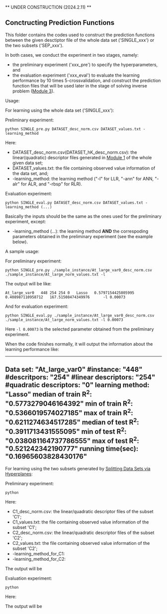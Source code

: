 ** UNDER CONSTRUCTION (2024.2.11) **

## Conctructing Prediction Functions

This folder contains the codes used to construct the prediction functions between the given desctiptor file of the whole data set ('SINGLE_xxx') or the two subsets ('SEP_xxx').

In both cases, we conduct the experiment in two stages, namely:
- the preliminary experiment ('xxx_pre') to specify the hyperparameters, and
- the evaluation experiment ('xxx_eval') to evaluate the learning performance by 10 times 5-crossvalidation, and construct the prediction function files that will be used later in the stage of solving inverse problem ([Module 3](HPS/Module_3)).

Usage:

For learning using the whole data set ('SINGLE_xxx'):

Preliminary experiment:

```
python SINGLE_pre.py DATASET_desc_norm.csv DATASET_values.txt -learning_method
```

Here:
- DATASET_desc_norm.csv(DATASET_hK_desc_norm.csv): the linear(quadratic) descriptor files generated in [Module 1](/HPS/Module_1) of the whole given data set;
- DATASET_values.txt: the file containing observed value information of the data set, and;
- -learning_method: the learning method ("-l" for LLR, "-ann" for ANN, "-alr" for ALR, and "-rbsp" for RLR).

Evaluation experiment:

```
python SINGLE_eval.py DATASET_desc_norm.csv DATASET_values.txt -learning_method (...)
```

Basically the inputs should be the same as the ones used for the preliminary experiment, except:
- -learning_method (...): the learning method **AND** the correspoding parameters obtained in the preliminary experiment (see the example below).

A sample usage:

For preliminary experiment:

```
python SINGLE_pre.py ./sample_instance/At_large_var0_desc_norm.csv ./sample_instance/At_large_norm_values.txt -l
```

The output will be like:

```
At_large_var0	448	254	254	0	Lasso	0.5797154425805995	0.408987110958712	167.51508474349976		-l 0.00073
```

And for evaluation experiment:

```
python SINGLE_eval.py ./sample_instance/At_large_var0_desc_norm.csv ./sample_instance/At_large_norm_values.txt -l 0.00073
```

Here `-l 0.00073` is the selected parameter obtained from the preliminary experiment.

When the code finishes normally, it will output the information about the learning performance like:

---
Data set: "At_large_var0"
\#instance: "448"
\#descritpors: "254"
\#linear descriptors: "254"
\#quadratic descriptors: "0"
learning method: "Lasso"
median of train R<sup>2</sup>: "0.5773279046164392"
min of train R<sup>2</sup>: "0.5366019574027185"
max of train R<sup>2</sup>: "0.6211274634517285"
median of test R<sup>2</sup>: "0.3911713431555095"
min of test R<sup>2</sup>: "0.038081164737786555"
max of test R<sup>2</sup>: "0.521242342190777"
running time(sec): "0.16965603828430176" 
---




For learning using the two subsets generated by [Splitting Data Sets via Hyperplanes](HPS/Module_2/Splitting_Data_Sets_via_Hyperplane):

Preliminary experiment:

```
python
```

Here:
- C1_desc_norm.csv: the linear/quadratic descriptor files of the subset 'C1';
- C1_values.txt: the file containing observed value information of the subset 'C1';
- C2_desc_norm.csv: the linear/quadratic descriptor files of the subset 'C2';
- C2_values.txt: the file containing observed value information of the subset 'C2';
- -learning_method_for_C1:
- -learning_method_for_C2:

The output will be

Evaluation experiment:

```
python
```

Here:

The output will be






